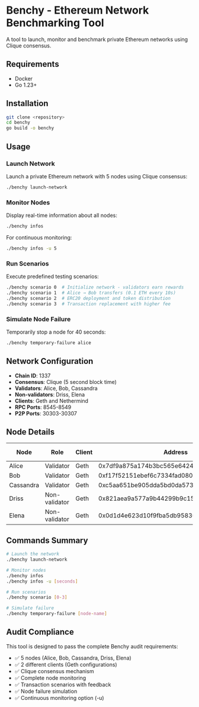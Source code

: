 # Benchy - Ethereum Network Benchmarking Tool

A tool to launch, monitor and benchmark private Ethereum networks using Clique consensus.

## Requirements

- Docker
- Go 1.23+

## Installation

```bash
git clone <repository>
cd benchy
go build -o benchy
```

## Usage

### Launch Network
Launch a private Ethereum network with 5 nodes using Clique consensus:
```bash
./benchy launch-network
```

### Monitor Nodes
Display real-time information about all nodes:
```bash
./benchy infos
```

For continuous monitoring:
```bash
./benchy infos -u 5
```

### Run Scenarios
Execute predefined testing scenarios:
```bash
./benchy scenario 0  # Initialize network - validators earn rewards
./benchy scenario 1  # Alice → Bob transfers (0.1 ETH every 10s)
./benchy scenario 2  # ERC20 deployment and token distribution
./benchy scenario 3  # Transaction replacement with higher fee
```

### Simulate Node Failure
Temporarily stop a node for 40 seconds:
```bash
./benchy temporary-failure alice
```

## Network Configuration

- **Chain ID**: 1337
- **Consensus**: Clique (5 second block time)
- **Validators**: Alice, Bob, Cassandra
- **Non-validators**: Driss, Elena
- **Clients**: Geth and Nethermind
- **RPC Ports**: 8545-8549
- **P2P Ports**: 30303-30307

## Node Details

| Node | Role | Client | Address | RPC Port |
|------|------|--------|---------|----------|
| Alice | Validator | Geth | 0x7df9a875a174b3bc565e6424a0050ebc1b2d1d82 | 8545 |
| Bob | Validator | Geth | 0xf17f52151ebef6c7334fad080c5704d77216b732 | 8546 |
| Cassandra | Validator | Geth | 0xc5aa651be905dda5bd0da5737209d36a5a5f5b0c | 8547 |
| Driss | Non-validator | Geth | 0x821aea9a577a9b44299b9c15c88cf3087f3b5544 | 8548 |
| Elena | Non-validator | Geth | 0x0d1d4e623d10f9fba5db95830f7d3839406c6af2 | 8549 |

## Commands Summary

```bash
# Launch the network
./benchy launch-network

# Monitor nodes
./benchy infos
./benchy infos -u [seconds]

# Run scenarios  
./benchy scenario [0-3]

# Simulate failure
./benchy temporary-failure [node-name]
```

## Audit Compliance

This tool is designed to pass the complete Benchy audit requirements:
- ✅ 5 nodes (Alice, Bob, Cassandra, Driss, Elena)
- ✅ 2 different clients (Geth configurations)
- ✅ Clique consensus mechanism
- ✅ Complete node monitoring
- ✅ Transaction scenarios with feedback
- ✅ Node failure simulation
- ✅ Continuous monitoring option (-u)